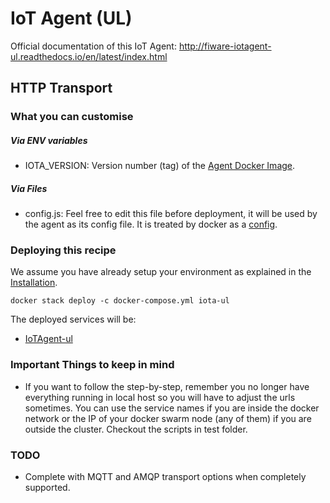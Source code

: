 # IoT Agent (UL)

Official documentation of this IoT Agent: http://fiware-iotagent-ul.readthedocs.io/en/latest/index.html

## HTTP Transport

### What you can customise

##### Via ENV variables

- IOTA_VERSION: Version number (tag) of the [Agent Docker Image](https://hub.docker.com/r/telefonicaiot/iotagent-ul/~/dockerfile/).

##### Via Files
- config.js: Feel free to edit this file before deployment, it will be used by the agent as its config file. It is treated by docker as a [config](https://docs.docker.com/compose/compose-file/#configs).


### Deploying this recipe

We assume you have already setup your environment as explained in the [Installation](../installation.md).

    docker stack deploy -c docker-compose.yml iota-ul

The deployed services will be:

- [IoTAgent-ul](https://github.com/telefonicaid/iotagent-ul)


### Important Things to keep in mind

- If you want to follow the step-by-step, remember you no longer have everything running in local host so you will have to adjust the urls sometimes. You can use the service names if you are inside the docker network or the IP of your docker swarm node (any of them) if you are outside the cluster. Checkout the scripts in test folder.


### TODO
- Complete with MQTT and AMQP transport options when completely supported.
